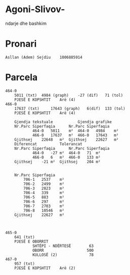 # Agoni-Slivov-
ndarje dhe bashkim


# Pronari
    Asllan (Adem) Sejdiu    1006885914

# Parcela   
    464-0
        5011 (txt)  4984 (graph)    -27 (dif)   71 (tol)
        PJESË E KOPSHTIT    Arë (4)
    466-0
        17637 (txt)     17643 (graph)   6(dif)  133 (tol)
        PJESË E KOPSHTIT    Arë (4)

        Gjendja tekstuale			Gjendja grafike		
        Nr.Parc	Siperfaqia		Nr.Parc	Siperfaqia	
                464-0	5011	m²	464-0	4984	m²
                466-0	17637	m²	466-0	17643	m²
        Gjithsej	22648	m²	Gjithsej	22627	m²
        Diferencat			Tolerancat		
        Nr.Parc	Siperfaqia		Nr.Parc	Siperfaqia	
                464-0	-27	m²	464-0	71	m²
                466-0	6	m²	466-0	133	m²
        Gjithsej	-21	m²	Gjithsej	204	m²


        Nr.Parc	Siperfaqia	
            706-1	2537	m²
            706-2	2499	m²
            706-3	2823	m²
            706-4	339 	m²
            706-5	883	    m²
            706-6	297	    m²
            706-7	2703	m²
            706-8	10546	m²
        Gjithsej	22627	m²



    465-0
        641 (txt)
        PJESË E OBORRIT    
                SHTËPI - NDËRTESË		 63
                OBORR		            500
                KULLOSË	(2)	             78
    467-0
        957 (txt)
        PJESË E KOPSHTIT    Arë (2)

